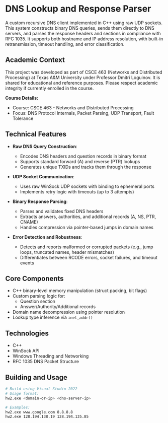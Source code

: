 # DNS Lookup and Response Parser

A custom recursive DNS client implemented in C++ using raw UDP sockets. This system constructs binary DNS queries, sends them directly to DNS servers, and parses the response headers and sections in compliance with RFC 1035. It supports both hostname and IP address resolution, with built-in retransmission, timeout handling, and error classification.

## Academic Context

This project was developed as part of CSCE 463 (Networks and Distributed Processing) at Texas A&M University under Professor Dmitri Loguinov. It is shared for educational and reference purposes. Please respect academic integrity if currently enrolled in the course.

**Course Details:**
- Course: CSCE 463 - Networks and Distributed Processing
- Focus: DNS Protocol Internals, Packet Parsing, UDP Transport, Fault Tolerance

## Technical Features

- **Raw DNS Query Construction**:
  - Encodes DNS headers and question records in binary format
  - Supports standard forward (A) and reverse (PTR) lookups
  - Generates unique TXIDs and tracks them through the response

- **UDP Socket Communication**:
  - Uses raw WinSock UDP sockets with binding to ephemeral ports
  - Implements retry logic with timeouts (up to 3 attempts)

- **Binary Response Parsing**:
  - Parses and validates fixed DNS headers
  - Extracts answers, authorities, and additional records (A, NS, PTR, CNAME)
  - Handles compression via pointer-based jumps in domain names

- **Error Detection and Robustness**:
  - Detects and reports malformed or corrupted packets (e.g., jump loops, truncated names, header mismatches)
  - Differentiates between RCODE errors, socket failures, and timeout events

## Core Components

- C++ binary-level memory manipulation (struct packing, bit flags)
- Custom parsing logic for:
  - Question section
  - Answer/Authority/Additional records
- Domain name decompression using pointer resolution
- Lookup type inference via `inet_addr()`

## Technologies

- C++
- WinSock API
- Windows Threading and Networking
- RFC 1035 DNS Packet Structure

## Building and Usage

```bash
# Build using Visual Studio 2022
# Usage format:
hw2.exe <domain-or-ip> <dns-server-ip>

# Examples:
hw2.exe www.google.com 8.8.8.8
hw2.exe 128.194.138.19 128.194.135.85
